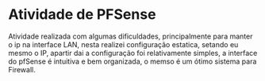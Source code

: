 # Atividade de PFSense

Atividade realizada com algumas dificuldades, principalmente para manter o ip na interface LAN, nesta realizei configuração estatica, setando eu mesmo o IP, apartir dai a configuração foi relativamente simples, a interface do pfSense é intuitiva e bem organizada, o memso é um ótimo sistema para Firewall.
